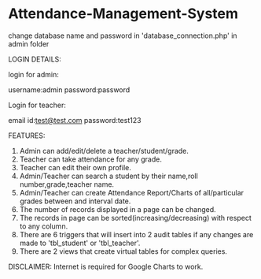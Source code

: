# Attendance-Management-System
change database name and password in 'database_connection.php' in admin folder

LOGIN DETAILS:

login for admin:  
 
username:admin
password:password


Login for teacher:

email id:test@test.com
password:test123

FEATURES:

1. Admin can add/edit/delete a teacher/student/grade.
2. Teacher can take attendance for any grade.
3. Teacher can edit their own profile.
4. Admin/Teacher can search a student by their name,roll number,grade,teacher name.
5. Admin/Teacher can create Attendance Report/Charts of all/particular grades between and interval date.
6. The number of records displayed in a page can be changed.
7. The records in page can be sorted(increasing/decreasing) with respect to any column.
8. There are 6 triggers that will insert into 2 audit tables if any changes are made to 'tbl_student' or 'tbl_teacher'.
9. There are 2 views that create virtual tables for complex queries.

DISCLAIMER: Internet is required for Google Charts to work.
